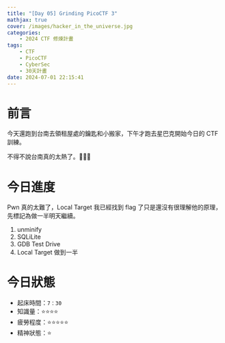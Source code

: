 ```yaml
---
title: "[Day 05] Grinding PicoCTF 3"
mathjax: true
cover: /images/hacker_in_the_universe.jpg
categories:
    - 2024 CTF 修煉計畫
tags:
    - CTF
    - PicoCTF
    - CyberSec
    - 30天計畫
date: 2024-07-01 22:15:41
---
```


# 前言

今天還跑到台南去領租屋處的鑰匙和小搬家，下午才跑去星巴克開始今日的 CTF 訓練。

不得不說台南真的太熱了。🥲🥲🥲

# 今日進度

Pwn 真的太難了，Local Target 我已經找到 flag 了只是還沒有很理解他的原理，先標記為做一半明天繼續。

1. unminify
2. SQLiLite
3. GDB Test Drive
4. Local Target 做到一半

# 今日狀態

-   起床時間：`7：30`
-   知識量：⭐⭐⭐⭐
-   疲勞程度：⭐⭐⭐⭐⭐
-   精神狀態：⭐

